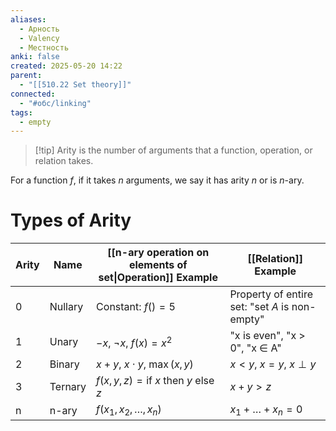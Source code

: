 ```yaml
---
aliases:
  - Арность
  - Valency
  - Местность
anki: false
created: 2025-05-20 14:22
parent:
  - "[[510.22 Set theory]]"
connected:
  - "#обс/linking"
tags:
  - empty
---
```


> [!tip] Arity
> is the number of arguments that a function, operation, or relation takes.

For a function $f$, if it takes $n$ arguments, we say it has arity $n$ or is $n$-ary.

# Types of Arity

| Arity | Name    | [[n-ary operation on elements of set\|Operation]] Example | [[Relation]] Example                           |
| ----- | ------- | --------------------------------------------------------- | ---------------------------------------------- |
| 0     | Nullary | Constant: $f() = 5$                                       | Property of entire set: "set $A$ is non-empty" |
| 1     | Unary   | $-x$, $\neg x$, $f(x) = x^2$                              | "x is even", "x > 0", "x ∈ A"                  |
| 2     | Binary  | $x + y$, $x \cdot y$, $\max(x, y)$                        | $x < y$, $x = y$, $x \perp y$                  |
| 3     | Ternary | $f(x,y,z) = \text{if } x \text{ then } y \text{ else } z$ | $x + y > z$                                    |
| n     | n-ary   | $f(x_1, x_2, \dots, x_n)$                                 | $x_1 + \dots + x_n = 0$                        |



